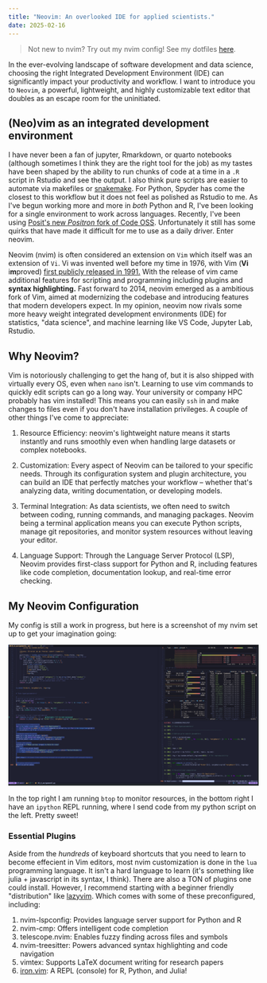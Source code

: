 ```yaml
---
title: "Neovim: An overlooked IDE for applied scientists."
date: 2025-02-16
---
```

> Not new to nvim? Try out my nvim config! See my dotfiles [here](https://github.com/milesalanmoore/dotfiles).

In the ever-evolving landscape of software development and data science, choosing the right Integrated Development Environment (IDE) can significantly impact your productivity and workflow. I want to introduce you to `Neovim`, a powerful, lightweight, and highly customizable text editor that doubles as an escape room for the uninitiated. 

## (Neo)vim as an integrated development environment

 I have never been a fan of jupyter, Rmarkdown, or quarto notebooks (although sometimes I think they are the right tool for the job) as my tastes have been shaped by the ability to run chunks of code at a time in a `.R` script in Rstudio and see the output. I also think pure scripts are easier to automate via makefiles or [snakemake](https://snakemake.github.io/). For Python, Spyder has come the closest to this workflow but it does not feel as polished as Rstudio to me. As I've begun working more and more in *both* Python and R, I've been looking for a single environment to work across languages. Recently, I've been using [Posit's new *Positron* fork of Code OSS](https://positron.posit.co/). Unfortunately it still has some quirks that have made it difficult for me to use as a daily driver. Enter neovim.
 
Neovim (nvim) is often considered an extension on `Vim` which itself was an extension of `Vi`. Vi was invented well before my time in 1976, with Vim (**Vi** i**m**proved) [first publicly released in 1991.](https://en.wikipedia.org/wiki/Vim_(text_editor)) With the release of vim came additional features for scripting and programming including plugins and **syntax highlighting.** Fast forward to 2014, neovim emerged as a ambitious fork of Vim, aimed at modernizing the codebase and introducing features that modern developers expect. In my opinion, neovim now rivals some more heavy weight integrated development environments (IDE) for statistics, "data science", and machine learning like VS Code, Jupyter Lab, Rstudio.

## Why Neovim?

Vim is notoriously challenging to get the hang of, but it is also shipped with virtually every OS, even when `nano` isn't. Learning to use vim commands to quickly edit scripts can go a long way. Your university or company HPC probably has vim installed! This means you can easily `ssh` in and make changes to files even if you don't have installation privileges. A couple of other things I've come to appreciate:

1. Resource Efficiency: neovim's lightweight nature means it starts instantly and runs smoothly even when handling large datasets or complex notebooks.

2. Customization: Every aspect of Neovim can be tailored to your specific needs. Through its configuration system and plugin architecture, you can build an IDE that perfectly matches your workflow – whether that's analyzing data, writing documentation, or developing models.

3. Terminal Integration: As data scientists, we often need to switch between coding, running commands, and managing packages. Neovim being a terminal application means you can execute Python scripts, manage git repositories, and monitor system resources without leaving your editor.

4. Language Support: Through the Language Server Protocol (LSP), Neovim provides first-class support for Python and R, including features like code completion, documentation lookup, and real-time error checking.

## My Neovim Configuration
My config is still a work in progress, but here is a screenshot of my nvim set up to get your imagination going:

![A peak of my nvim config in action](/assets/images/nvim-screenshot.png)

In the top right I am running `btop` to monitor resources, in the bottom right I have an `ipython` REPL running, where I send code from my python script on the left. Pretty sweet!

### Essential Plugins
Aside from the *hundreds* of keyboard shortcuts that you need to learn to become effecient in Vim editors, most nvim customization is done in the `lua` programming language. It isn't a hard language to learn (it's something like julia + javascript in its syntax, I think). There are also a TON of plugins one could install. However, I recommend starting with a beginner friendly "distribution" like [lazyvim](http://www.lazyvim.org/). Which comes with some of these preconfigured, including:

1. nvim-lspconfig: Provides language server support for Python and R
2. nvim-cmp: Offers intelligent code completion
3. telescope.nvim: Enables fuzzy finding across files and symbols
4. nvim-treesitter: Powers advanced syntax highlighting and code navigation
5. vimtex: Supports LaTeX document writing for research papers
6. [iron.vim](https://github.com/Vigemus/iron.nvim): A REPL (console) for R, Python, and Julia!

